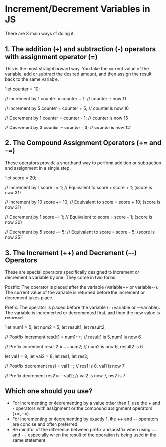 # Increment/Decrement Variables in JS
There are 3 main ways of doing it.

## 1. The addition (+) and subtraction (-) operators with assignment operator (=)

This is the most straightforward way. You take the current value of the variable, add or subtract the desired amount, and then assign the result back to the same variable.

`let counter = 10;

// Increment by 1
counter = counter + 1; // counter is now 11

// Increment by 5
counter = counter + 5; // counter is now 16

// Decrement by 1
counter = counter - 1; // counter is now 15

// Decrement by 3
counter = counter - 3; // counter is now 12`

## 2. The Compound Assignment Operators (+= and -=)

These operators provide a shorthand way to perform addition or subtraction and assignment in a single step.

`let score = 20;

// Increment by 1
score += 1; // Equivalent to score = score + 1; (score is now 21)

// Increment by 10
score += 10; // Equivalent to score = score + 10; (score is now 31)

// Decrement by 1
score -= 1; // Equivalent to score = score - 1; (score is now 30)

// Decrement by 5
score -= 5; // Equivalent to score = score - 5; (score is now 25)`

## 3. The Increment (++) and Decrement (--) Operators

These are special operators specifically designed to increment or decrement a variable by one. They come in two forms:

Postfix: The operator is placed after the variable (variable++ or variable--). The current value of the variable is returned before the increment or decrement takes place.   

Prefix: The operator is placed before the variable (++variable or --variable). The variable is incremented or decremented first, and then the new value is returned. 

`let num1 = 5;
let num2 = 5;
let result1;
let result2;

// Postfix increment
result1 = num1++; // result1 is 5, num1 is now 6

// Prefix increment
result2 = ++num2; // num2 is now 6, result2 is 6

let val1 = 8;
let val2 = 8;
let res1;
let res2;

// Postfix decrement
res1 = val1--; // res1 is 8, val1 is now 7

// Prefix decrement
res2 = --val2; // val2 is now 7, res2 is 7`

## Which one should you use?

- For incrementing or decrementing by a value other than 1, use the + and - operators with assignment or the compound assignment operators (+=, -=).
- For incrementing or decrementing by exactly 1, the ++ and -- operators are concise and often preferred.
- Be mindful of the difference between prefix and postfix when using ++ and --, especially when the result of the operation is being used in the same statement.